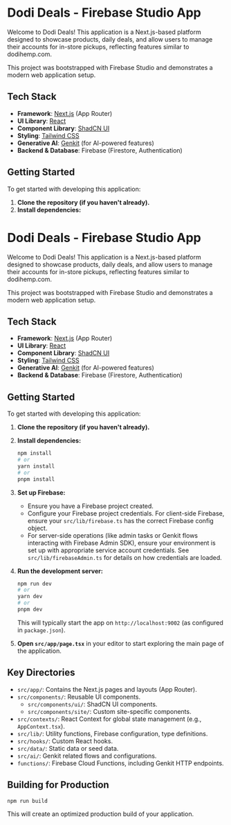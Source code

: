 # Dodi Deals - Firebase Studio App

Welcome to Dodi Deals! This application is a Next.js-based platform designed to showcase products, daily deals, and allow users to manage their accounts for in-store pickups, reflecting features similar to dodihemp.com.

This project was bootstrapped with Firebase Studio and demonstrates a modern web application setup.

## Tech Stack

*   **Framework**: [Next.js](https://nextjs.org/) (App Router)
*   **UI Library**: [React](https://reactjs.org/)
*   **Component Library**: [ShadCN UI](https://ui.shadcn.com/)
*   **Styling**: [Tailwind CSS](https://tailwindcss.tailwindcss.com/)
*   **Generative AI**: [Genkit](https://firebase.google.com/docs/genkit) (for AI-powered features)
*   **Backend & Database**: Firebase (Firestore, Authentication)

## Getting Started

To get started with developing this application:

1.  **Clone the repository (if you haven't already).**
2.  **Install dependencies:**

# Dodi Deals - Firebase Studio App

Welcome to Dodi Deals! This application is a Next.js-based platform designed to showcase products, daily deals, and allow users to manage their accounts for in-store pickups, reflecting features similar to dodihemp.com.

This project was bootstrapped with Firebase Studio and demonstrates a modern web application setup.

## Tech Stack

*   **Framework**: [Next.js](https://nextjs.org/) (App Router)
*   **UI Library**: [React](https://reactjs.org/)
*   **Component Library**: [ShadCN UI](https://ui.shadcn.com/)
*   **Styling**: [Tailwind CSS](https://tailwindcss.com/)
*   **Generative AI**: [Genkit](https://firebase.google.com/docs/genkit) (for AI-powered features)
*   **Backend & Database**: Firebase (Firestore, Authentication)

## Getting Started

To get started with developing this application:

1.  **Clone the repository (if you haven't already).**
2.  **Install dependencies:**
    ```bash
    npm install
    # or
    yarn install
    # or
    pnpm install
    ```
3.  **Set up Firebase:**
    *   Ensure you have a Firebase project created.
    *   Configure your Firebase project credentials. For client-side Firebase, ensure your `src/lib/firebase.ts` has the correct Firebase config object.
    *   For server-side operations (like admin tasks or Genkit flows interacting with Firebase Admin SDK), ensure your environment is set up with appropriate service account credentials. See `src/lib/firebaseAdmin.ts` for details on how credentials are loaded.
4.  **Run the development server:**
    ```bash
    npm run dev
    # or
    yarn dev
    # or
    pnpm dev
    ```
    This will typically start the app on `http://localhost:9002` (as configured in `package.json`).

5.  **Open `src/app/page.tsx`** in your editor to start exploring the main page of the application.

## Key Directories

*   `src/app/`: Contains the Next.js pages and layouts (App Router).
*   `src/components/`: Reusable UI components.
    *   `src/components/ui/`: ShadCN UI components.
    *   `src/components/site/`: Custom site-specific components.
*   `src/contexts/`: React Context for global state management (e.g., `AppContext.tsx`).
*   `src/lib/`: Utility functions, Firebase configuration, type definitions.
*   `src/hooks/`: Custom React hooks.
*   `src/data/`: Static data or seed data.
*   `src/ai/`: Genkit related flows and configurations.
*   `functions/`: Firebase Cloud Functions, including Genkit HTTP endpoints.

## Building for Production

```bash
npm run build
```

This will create an optimized production build of your application.
